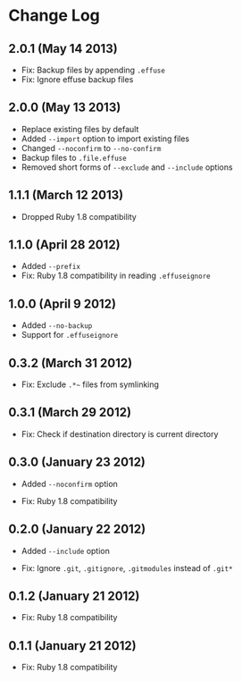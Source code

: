 # Change Log

## 2.0.1 (May 14 2013)

 * Fix: Backup files by appending `.effuse`
 * Fix: Ignore effuse backup files

## 2.0.0 (May 13 2013)

 * Replace existing files by default
 * Added `--import` option to import existing files
 * Changed `--noconfirm` to `--no-confirm`
 * Backup files to `.file.effuse`
 * Removed short forms of `--exclude` and `--include` options

## 1.1.1 (March 12 2013)

 * Dropped Ruby 1.8 compatibility

## 1.1.0 (April 28 2012)

 * Added `--prefix`
 * Fix: Ruby 1.8 compatibility in reading `.effuseignore`

## 1.0.0 (April  9 2012)

 * Added `--no-backup`
 * Support for `.effuseignore`

## 0.3.2 (March 31 2012)

 * Fix: Exclude `.*~` files from symlinking

## 0.3.1 (March 29 2012)

 * Fix: Check if destination directory is current directory

## 0.3.0 (January 23 2012)

 * Added `--noconfirm` option

 * Fix: Ruby 1.8 compatibility

## 0.2.0 (January 22 2012)

 * Added `--include` option

 * Fix: Ignore `.git`, `.gitignore`, `.gitmodules` instead of `.git*`

## 0.1.2 (January 21 2012)

 * Fix: Ruby 1.8 compatibility

## 0.1.1 (January 21 2012)

 * Fix: Ruby 1.8 compatibility
